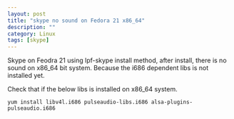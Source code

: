 ```yaml
---
layout: post
title: "skype no sound on Fedora 21 x86_64"
description: ""
category: Linux
tags: [skype]
---
```



Skype on Feodra 21 using lpf-skype install method,
after install, there is no sound on x86_64 bit system.
Because the i686 dependent libs is not installed yet.

Check that if the below libs is installed on x86_64 system.

	yum install libv4l.i686 pulseaudio-libs.i686 alsa-plugins-pulseaudio.i686
